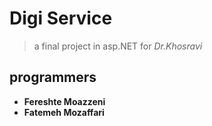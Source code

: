 # Digi Service 

> a final project in asp.NET for *Dr.Khosravi*

## programmers
- **Fereshte Moazzeni**
- **Fatemeh Mozaffari**